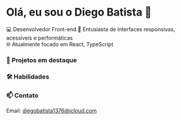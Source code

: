 # Olá, eu sou o Diego Batista 👋

💻 Desenvolvedor Front-end 
🚀 Entusiasta de interfaces responsivas, acessíveis e performáticas  
🌐 Atualmente focado em React, TypeScript

### 🚧 Projetos em destaque

### 🛠️ Habilidades

### 📫 Contato
Email: diegobatista1376@icloud.com
